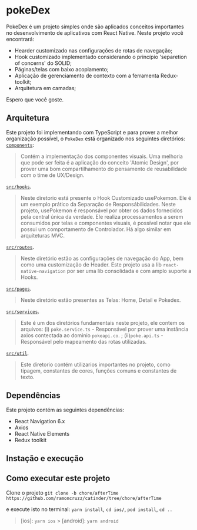 # pokeDex

PokeDex é um projeto simples onde são aplicados conceitos importantes no desenvolvimento de aplicativos com React Native.
Neste projeto você encontrará:

- Hearder customizado nas configurações de rotas de navegação;
- Hook customizado implementado considerando o princípio 'separetion of concerns' do SOLID;
- Páginas/telas com baixo acoplamento;
- Aplicação de gerenciamento de contexto com a ferramenta Redux-toolkit;
- Arquitetura em camadas;

Espero que você goste.

## Arquitetura

Este projeto foi implementando com TypeScript e para prover a melhor organização possível, o `PokeDex` está organizado nos seguintes diretórios:
[`components`](./src/components):

> Contém a implementação dos componentes visuais.
> Uma melhoria que pode ser feita é a aplicação do conceito 'Atomic Design', por prover uma bom compartilhamento do pensamento de reusabilidade com o time de UX/Design.

[`src/hooks`](./src/hooks).

> Neste diretorio está presente o Hook Customizado usePokemon. Ele é um exemplo prático da Separação de Responsábilidades. Neste projeto, usePokemon é responsável por obter os dados fornecidos pela central única da verdade.
> Ele realiza processamentos a serem consumidos por telas e componentes visuais, é possível notar que ele possui um comportamento de Controlador. Há algo similar em arquiteturas MVC.

[`src/routes`](./src/routes).

> Neste diretório estão as configurações de navegação do App, bem como uma customização de Header. Este projeto usa a lib `react-native-navigation` por ser uma lib consolidada e com amplo suporte a Hooks.

[`src/pages`](./src/pages).

> Neste diretório estão presentes as Telas: Home, Detail e Pokedex.

[`src/services`](./src/services).

> Este é um dos diretórios fundamentais neste projeto, ele contem os arquivos: (i) `poke.service.ts` - Responsável por prover uma instância axios contectada ao dominio `pokeapi.co`. ; (ii)`poke.api.ts` - Responsável pelo mapeamento das rotas utilizadas.

[`src/util`](./src/util).

> Este diretorio contém utilizarios importantes no projeto, como tipagem, constantes de cores, funções comuns e constantes de texto.

## Dependências

Este projeto contém as seguintes dependências:

- React Navigation 6.x
- Axios
- React Native Elements
- Redux toolkit

## Instação e execução

## Como executar este projeto

Clone o projeto `git clone -b chore/afterTime https://github.com/ramoncruzz/catinder/tree/chore/afterTime`

e execute isto no terminal: `yarn install`, `cd ios/`, `pod install`, `cd ..`

> [ios]: `yarn ios` > [android]: `yarn android`
